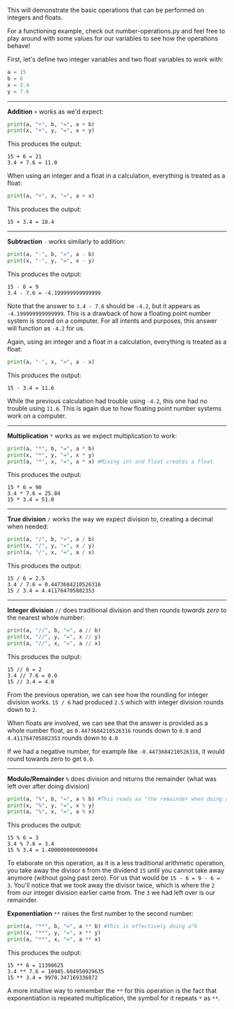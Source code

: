 This will demonstrate the basic operations that can be performed on integers and floats.

For a functioning example, check out number-operations.py and feel free to play around with some values for our variables to see how the operations behave!

First, let's define two integer variables and two float variables to work with:

```python
a = 15
b = 6
x = 3.4
y = 7.6
```

---

**Addition** `+` works as we'd expect:

```python
print(a, "+", b, "=", a + b)
print(x, "+", y, "=", x + y)
```

This produces the output:

```
15 + 6 = 21
3.4 + 7.6 = 11.0
```

When using an integer and a float in a calculation, everything is treated as a float:

```python
print(a, "+", x, "=", a + x)
```

This produces the output:

```
15 + 3.4 = 18.4
```

---

**Subtraction** `-` works similarly to addition:

```python
print(a, "-", b, "=", a - b)
print(x, "-", y, "=", x - y)
```

This produces the output:

```
15 - 6 = 9
3.4 - 7.6 = -4.199999999999999
```

Note that the answer to `3.4 - 7.6` should be `-4.2`, but it appears as `-4.199999999999999`. This is a drawback of how a floating point number system is stored on a computer. For all intents and purposes, this answer will function as `-4.2` for us.

Again, using an integer and a float in a calculation, everything is treated as a float:

```python
print(a, "-", x, "=", a - x)
```

This produces the output:

```
15 - 3.4 = 11.6
```

While the previous calculation had trouble using `-4.2`, this one had no trouble using `11.6`. This is again due to how floating point number systems work on a computer.

---

**Multiplication** `*` works as we expect multiplication to work:

```python
print(a, "*", b, "=", a * b)
print(x, "*", y, "=", x * y)
print(a, "*", x, "=", a * x) #Mixing int and float creates a float
```

This produces the output:

```
15 * 6 = 90
3.4 * 7.6 = 25.84
15 * 3.4 = 51.0
```

---

**True division** `/` works the way we expect division to, creating a decimal when needed:

```python
print(a, "/", b, "=", a / b)
print(x, "/", y, "=", x / y)
print(a, "/", x, "=", a / x)
```

This produces the output:

```
15 / 6 = 2.5
3.4 / 7.6 = 0.4473684210526316
15 / 3.4 = 4.411764705882353
```

---

**Integer division** `//` does traditional division and then rounds _towards zero_ to the nearest whole number:

```python
print(a, "//", b, "=", a // b)
print(x, "//", y, "=", x // y)
print(a, "//", x, "=", a // x)
```

This produces the output:

```
15 // 6 = 2
3.4 // 7.6 = 0.0
15 // 3.4 = 4.0
```

From the previous operation, we can see how the rounding for integer division works. `15 / 6` had produced `2.5` which with integer division rounds down to `2`.

When floats are involved, we can see that the answer is provided as a whole number float, as `0.4473684210526316` rounds down to `0.0` and `4.411764705882353` rounds down to `4.0`

If we had a negative number, for example like `-0.4473684210526316`, it would round towards zero to get `0.0`.

---

**Modulo/Remainder** `%` does division and returns the remainder (what was left over after doing division)

```python
print(a, "%", b, "=", a % b) #This reads as "the remainder when doing a / b"
print(x, "%", y, "=", x % y)
print(a, "%", x, "=", a % x)
```

This produces the output:

```
15 % 6 = 3
3.4 % 7.6 = 3.4
15 % 3.4 = 1.4000000000000004
```

To elaborate on this operation, as it is a less traditional arithmetic operation, you take away the divisor `6` from the dividend `15` until you cannot take away anymore (without going past zero). For us that would be `15 - 6 = 9 - 6 = 3`. You'll notice that we took away the divisor twice, which is where the `2` from our integer division earlier came from. The `3` we had left over is our remainder.

**Exponentiation** `**` raises the first number to the second number:

```python
print(a, "**", b, "=", a ** b) #This is effectively doing a^b
print(x, "**", y, "=", x ** y)
print(a, "**", x, "=", a ** x)
```

This produces the output:

```
15 ** 6 = 11390625
3.4 ** 7.6 = 10945.604950929635
15 ** 3.4 = 9970.347169336872
```

A more intuitive way to remember the `**` for this operation is the fact that exponentiation is repeated multiplication, the symbol for it repeats `*` as `**`.
